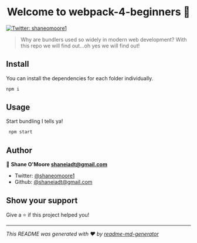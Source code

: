 <h1 align="center">Welcome to webpack-4-beginners 👋</h1>
<p>
  <a href="https://twitter.com/shaneomoore1">
    <img alt="Twitter: shaneomoore1" src="https://img.shields.io/twitter/follow/shaneomoore1.svg?style=social" target="_blank" />
  </a>
</p>

> Why are bundlers used so widely in modern web development? With this repo we will find out...oh yes we will find out!

## Install

You can install the dependencies for each folder individually.

```sh
npm i
```

## Usage

Start bundling I tells ya!

```sh
 npm start
```

## Author

👤 **Shane O'Moore <shaneiadt@gmail.com>**

* Twitter: [@shaneomoore1](https://twitter.com/shaneomoore1)
* Github: [@shaneiadt@gmail.com](https://github.com/shaneiadt@gmail.com)

## Show your support

Give a ⭐️ if this project helped you!

***
_This README was generated with ❤️ by [readme-md-generator](https://github.com/kefranabg/readme-md-generator)_
